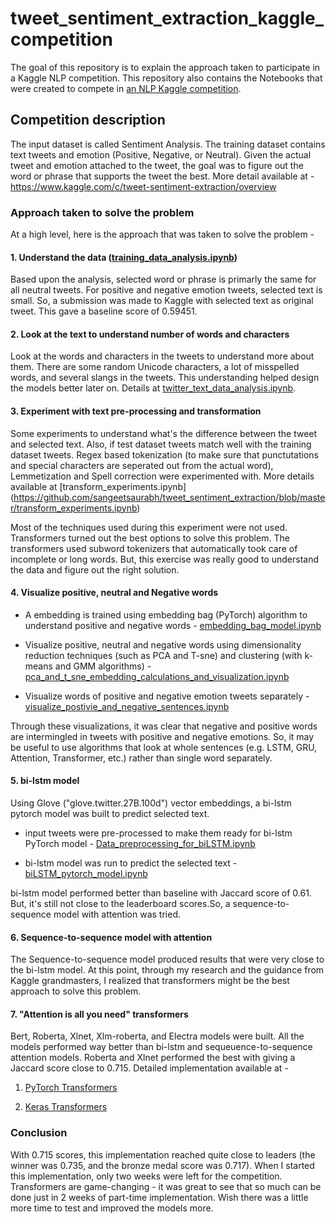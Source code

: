 # tweet_sentiment_extraction_kaggle_competition

The goal of this repository is to explain the approach taken to participate in a Kaggle NLP competition. This repository also contains the Notebooks that were created to compete in [an NLP Kaggle competition](https://www.kaggle.com/c/tweet-sentiment-extraction/overview).

## Competition description

The input dataset is called Sentiment Analysis. The training dataset contains text tweets and emotion (Positive, Negative, or Neutral).  Given the actual tweet and emotion attached to the tweet, the goal was to figure out the word or phrase that supports the tweet the best. More detail available at - https://www.kaggle.com/c/tweet-sentiment-extraction/overview

### Approach taken to solve the problem

At a high level, here is the approach that was taken to solve the problem -

#### 1. Understand the data ([training_data_analysis.ipynb](https://github.com/sangeetsaurabh/tweet_sentiment_extraction/blob/master/training_data_analysis.ipynb))
Based upon the analysis, selected word or phrase is primarly the same for all neutral tweets. For positive and negative emotion tweets, selected text is small. So, a submission was made to Kaggle with selected text as original tweet. This gave a baseline score of 0.59451.

#### 2. Look at the text to understand number of words and characters
Look at the words and characters in the tweets to understand more about them. There are some random Unicode characters, a lot of misspelled words, and several slangs in the tweets. This understanding helped design the models better later on. Details at [twitter_text_data_analysis.ipynb](https://github.com/sangeetsaurabh/tweet_sentiment_extraction/blob/master/twitter_text_data_analysis.ipynb).

#### 3. Experiment with text pre-processing and transformation
Some experiments to understand what's the difference between the tweet and selected text. Also, if test dataset tweets match well with the training dataset tweets. Regex based tokenization (to make sure that punctutations and special characters are seperated out from the actual word), Lemmetization and Spell correction were experimented with. More details available at [transform_experiments.ipynb] (https://github.com/sangeetsaurabh/tweet_sentiment_extraction/blob/master/transform_experiments.ipynb)

Most of the techniques used during this experiment were not used. Transformers turned out the best options to solve this problem. The transformers used subword tokenizers that automatically took care of incomplete or long words. But, this exercise was really good to understand the data and figure out the right solution.

#### 4. Visualize positive, neutral and Negative words
- A embedding is trained using embedding bag (PyTorch) algorithm to understand positive and negative words -  [embedding_bag_model.ipynb](https://github.com/sangeetsaurabh/tweet_sentiment_extraction/blob/master/embedding_bag_model.ipynb)

- Visualize positive, neutral and negative words using dimensionality reduction techniques (such as PCA and T-sne) and clustering (with k-means and GMM algorithms) - [pca_and_t_sne_embedding_calculations_and_visualization.ipynb](https://github.com/sangeetsaurabh/tweet_sentiment_extraction/blob/master/pca_and_t_sne_embedding_calculations_and_visualization.ipynb)

- Visualize words of positive and negative emotion tweets separately - [visualize_postivie_and_negative_sentences.ipynb](https://github.com/sangeetsaurabh/tweet_sentiment_extraction/blob/master/visualize_postivie_and_negative_sentences.ipynb)

Through these visualizations, it was clear that negative and positive words are intermingled in tweets with positive and negative emotions. So, it may be useful to use algorithms that look at whole sentences (e.g. LSTM, GRU, Attention, Transformer, etc.) rather than single word separately.

#### 5. bi-lstm model

Using Glove ("glove.twitter.27B.100d") vector embeddings, a bi-lstm pytorch model was built to predict selected text.

- input tweets were pre-processed to make them ready for bi-lstm PyTorch model - [Data_preprocessing_for_biLSTM.ipynb](https://github.com/sangeetsaurabh/tweet_sentiment_extraction/blob/master/bilstm_pytorch/Data_preprocessing_for_biLSTM.ipynb)

- bi-lstm model was run to predict the selected text - [biLSTM_pytorch_model.ipynb](https://github.com/sangeetsaurabh/tweet_sentiment_extraction/blob/master/bilstm_pytorch/biLSTM_pytorch_model.ipynb)

bi-lstm model performed better than baseline with Jaccard score of 0.61. But, it's still not close to the leaderboard scores.So, a sequence-to-sequence model with attention was tried.

#### 6. Sequence-to-sequence model with attention

The Sequence-to-sequence model produced results that were very close to the bi-lstm model. At this point, through my research and the guidance from Kaggle grandmasters, I realized that transformers might be the best approach to solve this problem.  


#### 7. "Attention is all you need" transformers

Bert, Roberta, Xlnet, Xlm-roberta, and Electra models were built. All the models performed way better than bi-lstm and sequeuence-to-sequence attention models.  Roberta and Xlnet performed the best with giving a Jaccard score close to 0.715. Detailed implementation available at -
1. [PyTorch Transformers](https://github.com/sangeetsaurabh/tweet_phrase_kaggle_competition/tree/master/pytorch_transformer)

2. [Keras Transformers](https://github.com/sangeetsaurabh/tweet_phrase_kaggle_competition/tree/master/keras_transformer)


### Conclusion

With 0.715 scores, this implementation reached quite close to leaders (the winner was 0.735, and the bronze medal score was 0.717). When I started this implementation, only two weeks were left for the competition. Transformers are game-changing - it was great to see that so much can be done just in 2 weeks of part-time implementation. Wish there was a little more time to test and improved the models more.  





